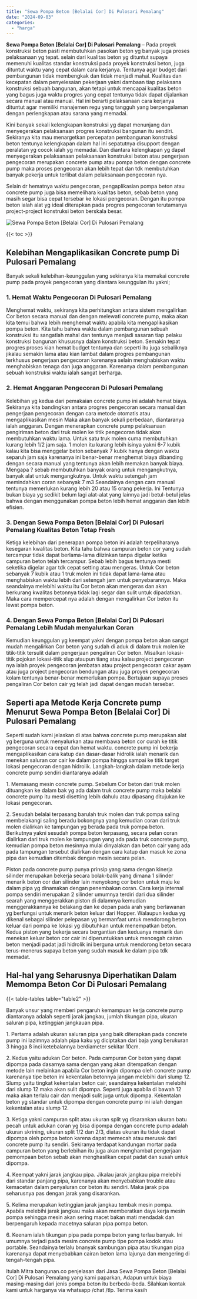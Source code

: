 ```yaml
---
title: "Sewa Pompa Beton [Belalai Cor] Di Pulosari Pemalang"
date: "2024-09-03"
categories: 
  - "harga"
---
```


**Sewa Pompa Beton \[Belalai Cor\] Di Pulosari Pemalang** – Pada proyek konstruksi beton pasti membutuhkan pasokan beton yg banyak juga proses pelaksanaan yg tepat. selain dari kualitas beton yg dituntut supaya memenuhi kualitas standar konstruksi pada proyek konstruksi beton, juga dituntut waktu yang cepat dalam cara kerjanya. Tentunya agar budget dari pembangunan tidak membengkak dan tidak menjadi mahal. Kualitas dan kecepatan dalam penyelesaian pekerjaan yakni dambaan tiap pelaksana konstruksi sebuah bangunan, akan tetapi untuk mencapai kualitas beton yang bagus juga waktu progres yang cepat tentunya tidak dapat dijalankan secara manual atau manual. Hal ini berarti pelaksanaan cara kerjanya dituntut agar memiliki manajemen regu yang tangguh yang berpengalaman dengan perlengkapan atau sarana yang memadai.

Kini banyak sekali kelengkapan konstruksi yg dapat menunjang dan menyegerakan pelaksanaan progres konstruksi bangunan itu sendiri. Sekiranya kita mau menargetkan percepatan pembangunan konstruksi beton tentunya kelengkapan dalam hal ini sepatutnya disupport dengan peralatan yg cocok ialah yg memadai. Dan diantara kelengkapan yg dapat menyegerakan pelaksanaan pelaksanaan konstruksi beton atau pengerjaan pengecoran merupakan concrete pump atau pompa beton dengan concrete pump maka proses pengecoran akan lebih tepat dan tdk membutuhkan banyak pekerja untuk terlibat dalam pelaksanaan pengecoran nya.

Selain dr hematnya waktu pengecoran, pengaplikasian pompa beton atau concrete pump juga bisa memelihara kualitas beton, sebab beton yang masih segar bisa cepat tersebar ke lokasi pengecoran. Dengan itu pompa beton ialah alat yg ideal diterapkan pada progres pengecoran terutamanya project-project konstruksi beton berskala besar.

![Sewa Pompa Beton [Belalai Cor] Di Pulosari Pemalang](/images/sewa-concrete-pump-04.png)

{{< toc >}}

## Kelebihan Mengaplikasikan Concrete pump Di Pulosari Pemalang

Banyak sekali kelebihan-keunggulan yang sekiranya kita memakai concrete pump pada proyek pengecoran yang diantara keunggulan itu yakni;

### 1\. Hemat Waktu Pengecoran Di Pulosari Pemalang

Menghemat waktu, sekiranya kita perhitungkan antara sistem mengalirkan Cor beton secara manual dan dengan melewati concrete pump, maka akan kita temui bahwa lebih menghemat waktu apabila kita mengaplikasikan pompa beton. Kita tahu bahwa waktu dalam pembangunan sebuah konstruksi itu sangatlah mahal dan tentunya menjadi sasaran tiap pelaku konstruksi bangunan khususnya dalam konstruksi beton. Semakin tepat progres proses kian hemat budget tentunya dan seperti itu juga sebaliknya jikalau semakin lama atau kian lambat dalam progres pembangunan terkhusus pengerjaan pengecoran karenanya selain menghabiskan waktu menghabiskan tenaga dan juga anggaran. Karenanya dalam pembangunan sebuah konstruksi waktu ialah sangat berharga.

### 2\. Hemat Anggaran Pengecoran Di Pulosari Pemalang

Kelebihan yg kedua dari pemakaian concrete pump ini adalah hemat biaya. Sekiranya kita bandingkan antara progres pengecoran secara manual dan pengerjaan pengecoran dengan cara metode otomatis atau mengaplikasikan mesin Maka akan banyak sekali perbedaan, diantaranya ialah anggaran. Dengan menerapkan concrete pump pelaksanaan pengiriman beton dari truk molen ke titik pengecoran tidak akan membutuhkan waktu lama. Untuk satu truk molen cuma membutuhkan kurang lebih 1/2 jam saja. 1 molen itu kurang lebih isinya yakni 6-7 kubik kalau kita bisa menggelar beton sebanyak 7 kubik hanya dengan waktu separuh jam saja karenanya ini benar-benar menghemat biaya dibanding dengan secara manual yang tentunya akan lebih memakan banyak biaya. Mengapa ? sebab membutuhkan banyak orang untuk mengangkutnya, banyak alat untuk mengangkutnya. Untuk waktu setengah jam memindahkan coran sebanyak 7 m3 Seandainya dengan cara manual tentunya memerlukan kurang lebih 20 atau 15 orang pekerja. Ini Tentunya bukan biaya yg sedikit belum lagi alat-alat yang lainnya jadi betul-betul jelas bahwa dengan menggunakan pompa beton lebih hemat anggaran dan lebih efisien.

### 3\. Dengan Sewa Pompa Beton \[Belalai Cor\] Di Pulosari Pemalang Kualitas Beton Tetap Fresh

Ketiga kelebihan dari penerapan pompa beton ini adalah terpeliharanya kesegaran kwalitas beton. Kita tahu bahwa campuran beton cor yang sudah tercampur tidak dapat berlama-lama diizinkan tanpa digelar ketika campuran beton telah tercampur. Sebab lebih bagus tentunya mesti seketika digelar agar tdk cepat setting atau mengeras. Untuk Cor beton sebanyak 7 kubik atau 1 truk molen ini tidak dapat lama-lama atau menghabiskan waktu lebih dari setengah jam untuk penyebarannya. Maka seandainya melebihi waktu itu Cor beton akan mengeras dan akan berkurang kwalitas betonnya tidak lagi segar dan sulit untuk dipadatkan. Maka cara mempercepat nya adalah dengan mengalirkan Cor beton itu lewat pompa beton.

### 4\. Dengan Sewa Pompa Beton \[Belalai Cor\] Di Pulosari Pemalang Lebih Mudah menyalurkan Coran

Kemudian keunggulan yg keempat yakni dengan pompa beton akan sangat mudah mengalirkan Cor beton yang sudah di aduk di dalam truk molen ke titik-titik tersulit dalam pengerjaan pengaliran Cor beton. Misalkan lokasi-titik pojokan lokasi-titik slup ataupun tiang atau kalau project pengecoran nya ialah proyek pengecoran jembatan atau project pengecoran cakar ayam atau juga project pengecoran bendungan atau juga proyek pengecoran kolam tentunya benar-benar memerlukan pompa. Bertujuan supaya proses pengaliran Cor beton cair yg telah jadi dapat dengan mudah tersebar.

## Seperti apa Metode Kerja Concrete pump Menurut Sewa Pompa Beton \[Belalai Cor\] Di Pulosari Pemalang

Seperti sudah kami jelaskan di atas bahwa concrete pump merupakan alat yg berguna untuk menyalurkan atau membawa beton cor curah ke titik pengecoran secara cepat dan hemat waktu. concrete pump ini bekerja mengaplikasikan cara katup dan dasar-dasar hidrolik ialah menarik dan menekan saluran cor cair ke dalam pompa hingga sampai ke titik target lokasi pengecoran dengan hidrolik. Langkah-langkah dalam metode kerja concrete pump sendiri diantaranya adalah

1\. Memasang mesin concrete pump. Sebelum Cor beton dari truk molen dituangkan ke dalam bak yg ada dalam truk concrete pump maka belalai concrete pump itu mesti disetting lebih dahulu atau dipasang ditujukan ke lokasi pengecoran.

2\. Sesudah belalai terpasang barulah truk molen dan truk pompa saling membelakangi saling beradu bokongnya yang kemudian coran dari truk molen dialirkan ke tampungan yg berada pada truk pompa beton. Berikutnya yakni sesudah pompa beton terpasang, secara pelan coran dialirkan dari truk molen ke tampungan yang ada pada truk concrete pump, kemudian pompa beton mesinnya mulai dinyalakan dan beton cair yang ada pada tampungan tersebut dialirkan dengan cara katup dan masuk ke zona pipa dan kemudian ditembak dengan mesin secara pelan.

Piston pada concrete pump punya prinsip yang sama dengan kinerja silinder merupakan bekerja secara bolak-balik yang dimana 1 silinder menarik beton cor dan silinder lain menyokong cor beton untuk maju ke dalam pipa yg dinamakan dengan penembakan coran. Cara kerja internal pompa sendiri merupakan 2 silinder umumnya terdiri dari dua silinder searah yang menggerakkan piston di dalamnya kemudian menggerakkannya ke belakang dan ke depan pada arah yang berlawanan yg berfungsi untuk menarik beton keluar dari Hopper. Walaupun kedua yg dikenal sebagai silinder pelepasan yg bermanfaat untuk mendorong beton keluar dari pompa ke lokasi yg dibutuhkan untuk menempatkan beton. Kedua piston yang bekerja secara bergantian dan keduanya menarik dan menekan keluar beton cor cair ini diperuntukkan untuk mencegah cairan beton menjadi padat jadi hidrolik ini berguna untuk mendorong beton secara terus-menerus supaya beton yang sudah masuk ke dalam pipa tdk memadat.

## Hal-hal yang Seharusnya Diperhatikan Dalam Memompa Beton Cor Di Pulosari Pemalang

{{< table-tables table="table2" >}}

Banyak unsur yang memberi pengaruh kemampuan kerja concrete pump diantaranya adalah seperti jarak jangkau, jumlah tikungan pipa, ukuran saluran pipa, ketinggian jangkauan pipa.

1\. Pertama adalah ukuran saluran pipa yang baik diterapkan pada concrete pump ini lazimnya adalah pipa kaku yg diciptakan dari baja yang berukuran 3 hingga 8 inci ketebalannya berdiameter sekitar 10cm.

2\. Kedua yaitu adukan Cor beton. Pada campuran Cor beton yang dapat dipompa pada dasarnya sama dengan yang akan ditempatkan dengan metode lain melainkan apabila Cor beton ingin dipompa oleh concrete pump karenanya tipe beton ini kekentalan betonnya jangan melebihi dari slump 12. Slump yaitu tingkat kekentalan beton cair, seandainya kekentalan melebihi dari slump 12 maka akan sulit dipompa. Seperti juga apabila di bawah 12 maka akan terlalu cair dan menjadi sulit juga untuk dipompa. Kekentalan beton yg standar untuk dipompa dengan concrete pump ini ialah dengan kekentalan atau slump 12.

3\. Ketiga yakni campuran split atau ukuran split yg disarankan ukuran batu pecah untuk adukan coran yg bisa dipompa dengan concrete pump adalah ukuran skrining, ukuran split 1/2 dan 2/3, diatas ukuran itu tidak dapat dipompa oleh pompa beton karena dapat memecah atau merusak dari concrete pump itu sendiri. Sekiranya terdapat kandungan mortar pada campuran beton yang berlebihan itu juga akan menghambat pengerjaan pemompaan beton sebab akan menghasilkan cepat padat dan susah untuk dipompa.

4\. Keempat yakni jarak jangkau pipa. Jikalau jarak jangkau pipa melebihi dari standar panjang pipa, karenanya akan menyebabkan trouble atau kemacetan dalam penyaluran cor beton itu sendiri. Maka jarak pipa seharusnya pas dengan jarak yang disarankan.

5\. Kelima merupakan ketinggian jarak jangkau tembak mesin pompa. Apabila melebihi jarak jangkau maka akan memberatkan daya kerja mesin pompa sehingga mesin akan sering macet bakan mati mendadak dan berpengaruh kepada macetnya saluran pipa pompa beton.

6\. Keenam ialah tikungan pipa pada pompa beton yang terlau banyak. Ini umumnya terjadi pada mesim concrete pump tipe pompa kodok atau portable. Seandainya terlalu bnanyak sambungan pipa atau tikungan pipa karenanya dapat menyebabkan cairan beton lama lajunya dan mengering di tengah-tengah pipa.

Itulah Mitra bangunan.co penjelasan dari Jasa Sewa Pompa Beton \[Belalai Cor\] Di Pulosari Pemalang yang kami paparkan, Adapun untuk biaya masing-masing dari jenis pompa beton itu berbeda-beda. Silahkan kontak kami untuk harganya via whatsapp /chat /tlp. Terima kasih
